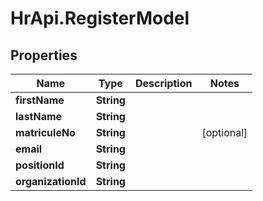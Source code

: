 # HrApi.RegisterModel

## Properties

Name | Type | Description | Notes
------------ | ------------- | ------------- | -------------
**firstName** | **String** |  | 
**lastName** | **String** |  | 
**matriculeNo** | **String** |  | [optional] 
**email** | **String** |  | 
**positionId** | **String** |  | 
**organizationId** | **String** |  | 


